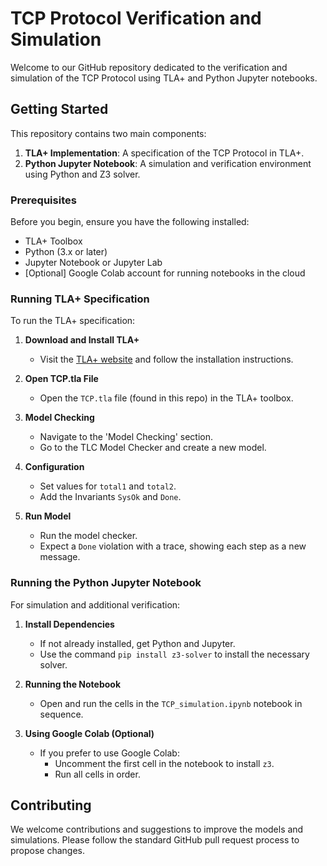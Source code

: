 

# TCP Protocol Verification and Simulation

Welcome to our GitHub repository dedicated to the verification and simulation of the TCP Protocol using TLA+ and Python Jupyter notebooks.

## Getting Started

This repository contains two main components:
1. **TLA+ Implementation**: A specification of the TCP Protocol in TLA+.
2. **Python Jupyter Notebook**: A simulation and verification environment using Python and Z3 solver.

### Prerequisites

Before you begin, ensure you have the following installed:
- TLA+ Toolbox
- Python (3.x or later)
- Jupyter Notebook or Jupyter Lab
- [Optional] Google Colab account for running notebooks in the cloud

### Running TLA+ Specification

To run the TLA+ specification:

1. **Download and Install TLA+**
   - Visit the [TLA+ website](https://lamport.azurewebsites.net/tla/tools.html) and follow the installation instructions.

2. **Open TCP.tla File**
   - Open the `TCP.tla` file (found in this repo) in the TLA+ toolbox.

3. **Model Checking**
   - Navigate to the 'Model Checking' section.
   - Go to the TLC Model Checker and create a new model.

4. **Configuration**
   - Set values for `total1` and `total2`.
   - Add the Invariants `SysOk` and `Done`.

5. **Run Model**
   - Run the model checker.
   - Expect a `Done` violation with a trace, showing each step as a new message.

### Running the Python Jupyter Notebook

For simulation and additional verification:

1. **Install Dependencies**
   - If not already installed, get Python and Jupyter.
   - Use the command `pip install z3-solver` to install the necessary solver.

2. **Running the Notebook**
   - Open and run the cells in the `TCP_simulation.ipynb` notebook in sequence.

3. **Using Google Colab (Optional)**
   - If you prefer to use Google Colab:
     - Uncomment the first cell in the notebook to install `z3`.
     - Run all cells in order.

## Contributing

We welcome contributions and suggestions to improve the models and simulations. Please follow the standard GitHub pull request process to propose changes.

